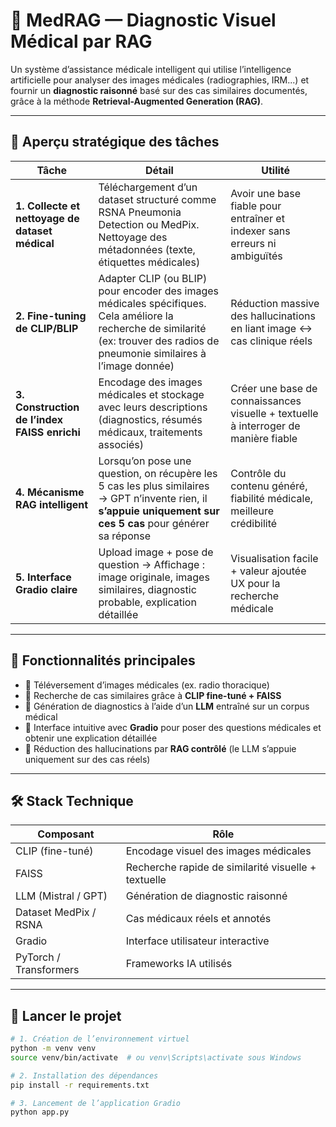 # 🧠 MedRAG — Diagnostic Visuel Médical par RAG

Un système d’assistance médicale intelligent qui utilise l’intelligence artificielle pour analyser des images médicales (radiographies, IRM...) et fournir un **diagnostic raisonné** basé sur des cas similaires documentés, grâce à la méthode **Retrieval-Augmented Generation (RAG)**.

---

## 🧩 Aperçu stratégique des tâches

| Tâche                                           | Détail                                                                                                                                                                           | Utilité                                                                             |
| ----------------------------------------------- | -------------------------------------------------------------------------------------------------------------------------------------------------------------------------------- | ----------------------------------------------------------------------------------- |
| **1. Collecte et nettoyage de dataset médical** | Téléchargement d’un dataset structuré comme RSNA Pneumonia Detection ou MedPix. Nettoyage des métadonnées (texte, étiquettes médicales)                                          | Avoir une base fiable pour entraîner et indexer sans erreurs ni ambiguïtés          |
| **2. Fine-tuning de CLIP/BLIP**                 | Adapter CLIP (ou BLIP) pour encoder des images médicales spécifiques. Cela améliore la recherche de similarité (ex: trouver des radios de pneumonie similaires à l’image donnée) | Réduction massive des hallucinations en liant image ↔ cas clinique réels            |
| **3. Construction de l’index FAISS enrichi**    | Encodage des images médicales et stockage avec leurs descriptions (diagnostics, résumés médicaux, traitements associés)                                                          | Créer une base de connaissances visuelle + textuelle à interroger de manière fiable |
| **4. Mécanisme RAG intelligent**                | Lorsqu’on pose une question, on récupère les 5 cas les plus similaires → GPT n’invente rien, il **s’appuie uniquement sur ces 5 cas** pour générer sa réponse                    | Contrôle du contenu généré, fiabilité médicale, meilleure crédibilité               |
| **5. Interface Gradio claire**                  | Upload image + pose de question → Affichage : image originale, images similaires, diagnostic probable, explication détaillée                                                     | Visualisation facile + valeur ajoutée UX pour la recherche médicale                 |

---

## 📸 Fonctionnalités principales

- 🔬 Téléversement d’images médicales (ex. radio thoracique)
- 🧠 Recherche de cas similaires grâce à **CLIP fine-tuné + FAISS**
- 🤖 Génération de diagnostics à l’aide d’un **LLM** entraîné sur un corpus médical
- 💬 Interface intuitive avec **Gradio** pour poser des questions médicales et obtenir une explication détaillée
- 🔐 Réduction des hallucinations par **RAG contrôlé** (le LLM s’appuie uniquement sur des cas réels)

---

## 🛠️ Stack Technique

| Composant           | Rôle                                                        |
|---------------------|-------------------------------------------------------------|
| CLIP (fine-tuné)     | Encodage visuel des images médicales                      |
| FAISS               | Recherche rapide de similarité visuelle + textuelle        |
| LLM (Mistral / GPT) | Génération de diagnostic raisonné                          |
| Dataset MedPix / RSNA | Cas médicaux réels et annotés                          |
| Gradio              | Interface utilisateur interactive                          |
| PyTorch / Transformers | Frameworks IA utilisés                                |

---

## 🔧 Lancer le projet

```bash
# 1. Création de l’environnement virtuel
python -m venv venv
source venv/bin/activate  # ou venv\Scripts\activate sous Windows

# 2. Installation des dépendances
pip install -r requirements.txt

# 3. Lancement de l’application Gradio
python app.py
